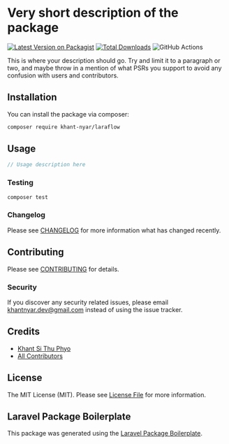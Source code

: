 # Very short description of the package

[![Latest Version on Packagist](https://img.shields.io/packagist/v/khant-nyar/laraflow.svg?style=flat-square)](https://packagist.org/packages/khant-nyar/laraflow)
[![Total Downloads](https://img.shields.io/packagist/dt/khant-nyar/laraflow.svg?style=flat-square)](https://packagist.org/packages/khant-nyar/laraflow)
![GitHub Actions](https://github.com/khant-nyar/laraflow/actions/workflows/main.yml/badge.svg)

This is where your description should go. Try and limit it to a paragraph or two, and maybe throw in a mention of what PSRs you support to avoid any confusion with users and contributors.

## Installation

You can install the package via composer:

```bash
composer require khant-nyar/laraflow
```

## Usage

```php
// Usage description here
```

### Testing

```bash
composer test
```

### Changelog

Please see [CHANGELOG](CHANGELOG.md) for more information what has changed recently.

## Contributing

Please see [CONTRIBUTING](CONTRIBUTING.md) for details.

### Security

If you discover any security related issues, please email khantnyar.dev@gmail.com instead of using the issue tracker.

## Credits

-   [Khant Si Thu Phyo](https://github.com/khant-nyar)
-   [All Contributors](../../contributors)

## License

The MIT License (MIT). Please see [License File](LICENSE.md) for more information.

## Laravel Package Boilerplate

This package was generated using the [Laravel Package Boilerplate](https://laravelpackageboilerplate.com).
